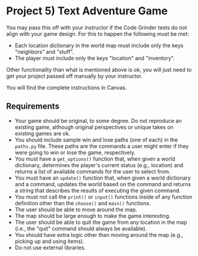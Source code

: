 # Project 5) Text Adventure Game

You may pass this off with your instructor if the Code Grinder tests do not
align with your game design. For this to happen the following must be met:

- Each location dictionary in the world map must include only the keys
  "neighbors" and "stuff".
- The player must include only the keys "location" and "inventory".

Other functionality than what is mentioned above is ok, you will just need to
get your project passed off manually by your instructor.

You will find the complete instructions in Canvas.

## Requirements

- Your game should be original, to some degree. Do not reproduce an existing
  game, although original perspectives or unique takes on existing games are ok.
- You should include sample win and lose paths (one of each) in the `paths.py`
  file. These paths are the commands a user might enter if they were going to
  win or lose the game, respectively.
- You must have a `get_options()` function that, when given a world dictionary,
  determines the player's current status (e.g., location) and returns a list of
  available commands for the user to select from.
- You must have an `update()` function that, when given a world dictionary and a
  command, updates the world based on the command and returns a string that
  describes the results of executing the given command.
- You must not call the `print()` or `input()` functions inside of any function
  definition other than the `choose()` and `main()` functions.
- The user should be able to move around the map.
- The map should be large enough to make the game interesting.
- The user should be able to quit the game from any location in the map (i.e.,
  the "quit" command should always be available).
- You should have extra logic other than moving around the map (e.g., picking up
  and using items).
- Do not use external libraries.
